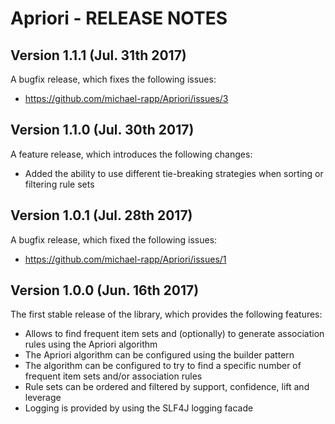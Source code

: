 # Apriori - RELEASE NOTES

## Version 1.1.1 (Jul. 31th 2017)

A bugfix release, which fixes the following issues:

- https://github.com/michael-rapp/Apriori/issues/3

## Version 1.1.0 (Jul. 30th 2017)

A feature release, which introduces the following changes:

- Added the ability to use different tie-breaking strategies when sorting or filtering rule sets

## Version 1.0.1 (Jul. 28th 2017)

A bugfix release, which fixed the following issues:

- https://github.com/michael-rapp/Apriori/issues/1

## Version 1.0.0 (Jun. 16th 2017)

The first stable release of the library, which provides the following features:

- Allows to find frequent item sets and (optionally) to generate association rules using the Apriori algorithm
- The Apriori algorithm can be configured using the builder pattern
- The algorithm can be configured to try to find a specific number of frequent item sets and/or association rules
- Rule sets can be ordered and filtered by support, confidence, lift and leverage
- Logging is provided by using the SLF4J logging facade